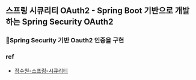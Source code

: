 ## 스프링 시큐리티 OAuth2 - Spring Boot 기반으로 개발하는 Spring Security OAuth2

### 🎯Spring Security 기반 Oauth2 인증을 구현

### ref

* [정수원-스프링-시큐리티](https://www.inflearn.com/course/정수원-스프링-시큐리티/dashboard)

